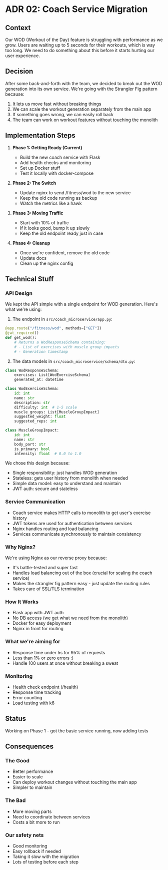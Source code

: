 # ADR 02: Coach Service Migration

## Context
Our WOD (Workout of the Day) feature is struggling with performance as we grow. Users are waiting up to 5 seconds for their workouts, which is way too long. We need to do something about this before it starts hurting our user experience.

## Decision
After some back-and-forth with the team, we decided to break out the WOD generation into its own service. We're going with the Strangler Fig pattern because:
1. It lets us move fast without breaking things
2. We can scale the workout generation separately from the main app
3. If something goes wrong, we can easily roll back
4. The team can work on workout features without touching the monolith

## Implementation Steps

1. **Phase 1: Getting Ready (Current)**
   - Build the new coach service with Flask
   - Add health checks and monitoring
   - Set up Docker stuff
   - Test it locally with docker-compose

2. **Phase 2: The Switch**
   - Update nginx to send /fitness/wod to the new service
   - Keep the old code running as backup
   - Watch the metrics like a hawk

3. **Phase 3: Moving Traffic**
   - Start with 10% of traffic
   - If it looks good, bump it up slowly
   - Keep the old endpoint ready just in case

4. **Phase 4: Cleanup**
   - Once we're confident, remove the old code
   - Update docs
   - Clean up the nginx config

## Technical Stuff

### API Design
We kept the API simple with a single endpoint for WOD generation. Here's what we're using:

1. The endpoint in `src/coach_microservice/app.py`:
```python
@app.route("/fitness/wod", methods=["GET"])
@jwt_required()
def get_wod():
    # Returns a WodResponseSchema containing:
    # - List of exercises with muscle group impacts
    # - Generation timestamp
```

2. The data models in `src/coach_microservice/schema/dto.py`:
```python
class WodResponseSchema:
    exercises: List[WodExerciseSchema]
    generated_at: datetime

class WodExerciseSchema:
    id: int
    name: str
    description: str
    difficulty: int  # 1-5 scale
    muscle_groups: List[MuscleGroupImpact]
    suggested_weight: float
    suggested_reps: int

class MuscleGroupImpact:
    id: int
    name: str
    body_part: str
    is_primary: bool
    intensity: float  # 0.0 to 1.0
```

We chose this design because:
- Single responsibility: just handles WOD generation
- Stateless: gets user history from monolith when needed
- Simple data model: easy to understand and maintain
- JWT auth: secure and stateless

### Service Communication
- Coach service makes HTTP calls to monolith to get user's exercise history
- JWT tokens are used for authentication between services
- Nginx handles routing and load balancing
- Services communicate synchronously to maintain consistency

### Why Nginx?
We're using Nginx as our reverse proxy because:
- It's battle-tested and super fast
- Handles load balancing out of the box (crucial for scaling the coach service)
- Makes the strangler fig pattern easy - just update the routing rules
- Takes care of SSL/TLS termination

### How It Works
- Flask app with JWT auth
- No DB access (we get what we need from the monolith)
- Docker for easy deployment
- Nginx in front for routing

### What we're aiming for
- Response time under 5s for 95% of requests
- Less than 1% or zero errors :)
- Handle 100 users at once without breaking a sweat

### Monitoring
- Health check endpoint (/health)
- Response time tracking
- Error counting
- Load testing with k6

## Status
Working on Phase 1 - got the basic service running, now adding tests

## Consequences

### The Good
- Better performance
- Easier to scale
- Can deploy workout changes without touching the main app
- Simpler to maintain

### The Bad
- More moving parts
- Need to coordinate between services
- Costs a bit more to run

### Our safety nets
- Good monitoring
- Easy rollback if needed
- Taking it slow with the migration
- Lots of testing before each step